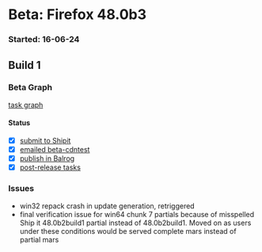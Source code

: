 # Beta: Firefox 48.0b3

### Started: 16-06-24

## Build 1

### Beta Graph
[task graph](https://tools.taskcluster.net/task-group-inspector/#mFypBVVXSKKzq4HF8I9cZQ)


#### Status
- [x] [submit to Shipit](https://wiki.mozilla.org/Release:Release_Automation_on_Mercurial:Starting_a_Release#Submit_to_Ship_It)
- [x] [emailed beta-cdntest](../how-tos/relpro.md#1-email-drivers-re-release-live-on-cdntest-channel)
- [x] [publish in Balrog](../how-tos/relpro.md#3-publish-in-balrog)
- [x] [post-release tasks](../how-tos/relpro.md#4-post-release-step)

### Issues
- win32 repack crash in update generation, retriggered
- final verification issue for win64 chunk 7 partials because of misspelled Ship it 48.0b2build1 partial instead of 48.0b2build1. Moved on as users under these conditions would be served complete mars instead of partial mars


